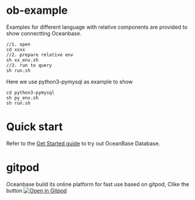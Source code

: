 # ob-example
Examples for different language with relative components are provided to show connectting Oceanbase. 
```
//1. open 
cd xxxx
//2. prepare relative env
sh xx_env.sh
//3. run to query
sh run.sh
```
Here we use python3-pymysql as example to show
```
cd python3-pymysql
sh py_env.sh
sh run.sh
```

# Quick start
Refer to the [Get Started guide](https://open.oceanbase.com/quickStart) to try out OceanBase Database.
# gitpod

Oceanbase build its online platform for fast use based on gitpod, Clike the button
[![Open in Gitpod](https://gitpod.io/button/open-in-gitpod.svg)](https://gitpod.io/#https://github.com/akaError/ob-example)




